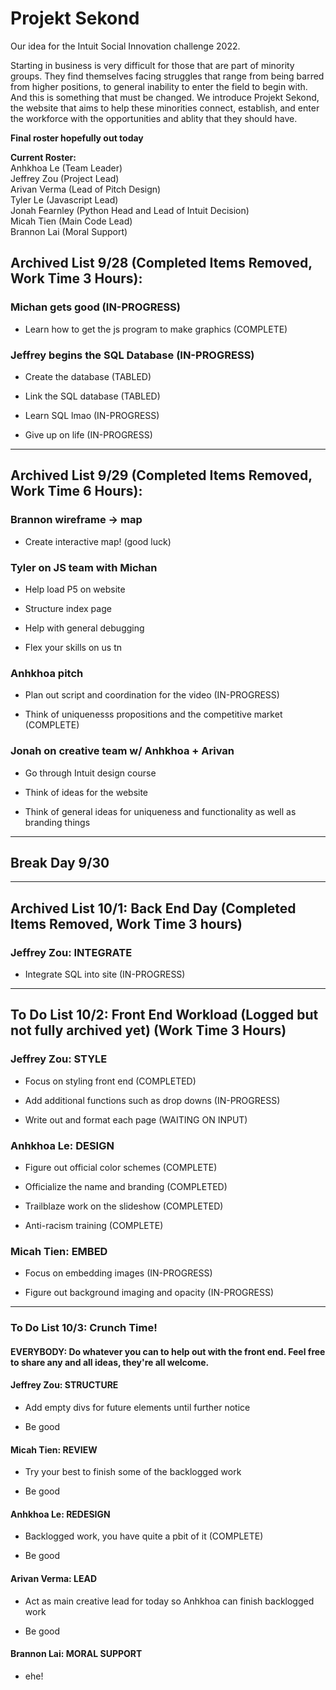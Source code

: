 # Projekt Sekond
Our idea for the Intuit Social Innovation challenge 2022.

Starting in business is very difficult for those that are part of minority groups. They find themselves facing struggles that range from being barred from higher positions, to general inability to enter the field to begin with. And this is something that must be changed. We introduce Projekt Sekond, the website that aims to help these minorities connect, establish, and enter the workforce with the opportunities and ablity that they should have.

**Final roster hopefully out today**

**Current Roster:**  
Anhkhoa Le (Team Leader)  
Jeffrey Zou (Project Lead)  
Arivan Verma (Lead of Pitch Design)  
Tyler Le (Javascript Lead)  
Jonah Fearnley (Python Head and Lead of Intuit Decision)  
Micah Tien (Main Code Lead)  
Brannon Lai (Moral Support)  

## Archived List 9/28 (Completed Items Removed, Work Time 3 Hours):

### Michan gets good (IN-PROGRESS)
    
- Learn how to get the js program to make graphics (COMPLETE)
    
### Jeffrey begins the SQL Database (IN-PROGRESS)

- Create the database (TABLED)
    
- Link the SQL database (TABLED)
    
- Learn SQL lmao (IN-PROGRESS)
    
- Give up on life (IN-PROGRESS)

---

## Archived List 9/29 (Completed Items Removed, Work Time 6 Hours):
        
### Brannon wireframe -> map

- Create interactive map! (good luck)
        
### Tyler on JS team with Michan

- Help load P5 on website

- Structure index page

- Help with general debugging

- Flex your skills on us tn

### Anhkhoa pitch
 
- Plan out script and coordination for the video (IN-PROGRESS)
        
- Think of uniquenesss propositions and the competitive market (COMPLETE)

### Jonah on creative team w/ Anhkhoa + Arivan

- Go through Intuit design course

- Think of ideas for the website

- Think of general ideas for uniqueness and functionality as well as branding things

---

## Break Day 9/30 

---

## Archived List 10/1: Back End Day (Completed Items Removed, Work Time 3 hours)

### Jeffrey Zou: **INTEGRATE**

- Integrate SQL into site (IN-PROGRESS)

---

## To Do List 10/2: Front End Workload (Logged but not fully archived yet) (Work Time 3 Hours)

### Jeffrey Zou: STYLE

- Focus on styling front end (COMPLETED)

- Add additional functions such as drop downs (IN-PROGRESS)

- Write out and format each page (WAITING ON INPUT)

### Anhkhoa Le: DESIGN

- Figure out official color schemes (COMPLETE)

- Officialize the name and branding (COMPLETED)

- Trailblaze work on the slideshow (COMPLETED)

- Anti-racism training (COMPLETE)

### Micah Tien: EMBED

- Focus on embedding images (IN-PROGRESS)

- Figure out background imaging and opacity (IN-PROGRESS)

---

### To Do List 10/3: Crunch Time!

#### EVERYBODY: Do whatever you can to help out with the front end. Feel free to share any and all ideas, they're all welcome.

#### Jeffrey Zou: STRUCTURE

- Add empty divs for future elements until further notice

- Be good

#### Micah Tien: REVIEW

- Try your best to finish some of the backlogged work

- Be good

#### Anhkhoa Le: REDESIGN

- Backlogged work, you have quite a pbit of it (COMPLETE)

- Be good

#### Arivan Verma: LEAD

- Act as main creative lead for today so Anhkhoa can finish backlogged work

- Be good

#### Brannon Lai: MORAL SUPPORT

- ehe!

